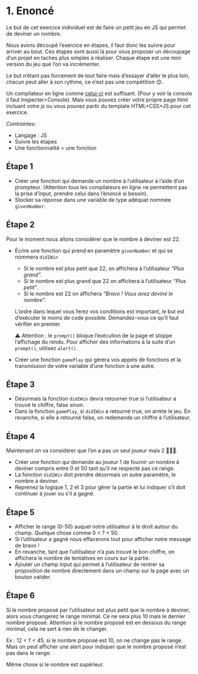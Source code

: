 # 1. Enoncé

Le but de cet exercice individuel est de faire un petit jeu en JS qui permet de deviner un nombre.

Nous avons découpé l’exercice en étapes, il faut donc les suivre pour arriver au bout. Ces étapes sont aussi là pour vous proposer un découpage d’un projet en taches plus simples à réaliser. Chaque étape est une mini version du jeu que l’on va incrémenter.

Le but n’étant pas forcement de tout faire mais d’essayer d’aller le plus loin, chacun peut aller à son rythme, ce n’est pas une compétition 😊.

Un compilateur en ligne comme [celui-ci](https://js.do/) est suffisant. (Pour y voir la console il faut Inspecter>Console). Mais vous pouvez créer votre propre page html incluant votre js ou vous pouvez partir du template HTML+CSS+JS pour cet exercice.

*Contraintes:* 

- Langage : JS
- Suivre les étapes
- Une fonctionnalité = une fonction

## Étape 1

- Créer une fonction qui demande un nombre à l’utilisateur à l’aide d’un prompteur. (Attention tous les compilateurs en ligne ne permettent pas la prise d’input, prendre celui dans l’énoncé si besoin).
- Stocker sa réponse dans une variable de type adéquat nommée `givenNumber`.

## Étape 2

Pour le moment nous allons considérer que le nombre à deviner est 22.

- Écrire une fonction qui prend en paramètre `givenNumber` et qui se nommera `didIWin`
    - Si le nombre est plus petit que 22, on affichera à l’utilisateur *“Plus grand”*.
    - Si le nombre est plus grand que 22 on affichera à l’utilisateur *“Plus petit”*.
    - Si le nombre est 22 on affichera *“Bravo ! Vous avez deviné le nombre”.*
    
    L’ordre dans lequel vous ferez vos conditions est important, le but est d’exécuter le moins de code possible. Demandez-vous ce qu’il faut vérifier en premier.
    
    ⚠️ Attention : le `prompt()` bloque l’exécution de la page et stoppe l’affichage du rendu. Pour afficher des informations à la suite d’un `prompt()`, utilisez `alert()`.
    
- Créer une fonction `gamePlay` qui gérera vos appels de fonctions et la transmission de votre variable d’une fonction à une autre.

## Étape 3

- Désormais la fonction `didIWin` devra retourner true si l’utilisateur a trouvé le chiffre, false sinon.
- Dans la fonction `gamePlay`, si `didIWin` a retourné true, on arrete le jeu. En revanche, si elle a retourné false, on redemande un chiffre à l’utilisateur.

## Étape **4**

Maintenant on va considérer que l’on a pas un seul joueur mais 2 🧑‍🤝‍🧑.

- Créer une fonction qui demande au joueur 1 de fournir un nombre à deviner compris entre 0 et 50 tant qu’il ne respecte pas ce range.
- La fonction `didIWin` doit prendre désormais un autre paramètre, le nombre à deviner.
- Reprenez la logique 1, 2 et 3 pour gérer la partie et lui indiquer s’il doit continuer à jouer ou s’il a gagné.

## Étape **5**

- Afficher le range (0-50) auquel notre utilisateur à le droit autour du champ. Quelque chose comme 0 < ? < 50.
- Si l’utilisateur a gagné nous effacerons tout pour afficher notre message de bravo !
- En revanche, tant que l’utilisateur n’a pas trouvé le bon chiffre, on affichera le nombre de tentatives en cours sur la partie.
- Ajouter un champ input qui permet à l’utilisateur de rentrer sa proposition de nombre directement dans un champ sur la page avec un bouton valider.

## Étape **6**

Si le nombre proposé par l’utilisateur est plus petit que le nombre à deviner, alors vous changerez le range minimal. Ce ne sera plus 10 mais le dernier nombre proposé. Attention si le nombre proposé est en dessous du range minimal, cela ne sert à rien de le changer.

Ex : 12 < ? < 45, si le nombre proposé est 10, on ne change pas le range. Mais on peut afficher une alert pour indiquer que le nombre proposé n’est pas dans le range.

Même chose si le nombre est supérieur.
